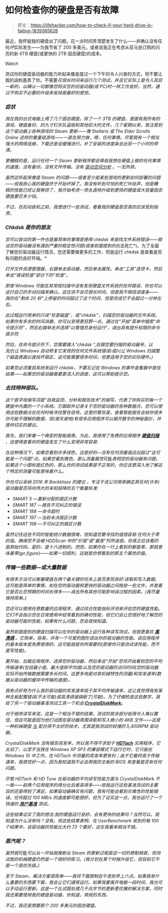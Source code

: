 # 如何检查你的硬盘是否有故障

> 原文：<https://lifehacker.com/how-to-check-if-your-hard-drive-is-failing-1835065626>

最近，我怀疑我的硬盘出了问题。花一点时间弄清楚发生了什么——并确认没有任何*坏*实际发生——为我节省了 200 多美元，或者说我正在考虑从亚马逊订购的闪亮的新 6TB 硬盘(或更快的 2TB 固态硬盘)的成本。

Watch

测试你的硬盘驱动器的能力听起来像是度过一个下午的令人兴奋的方式，但不要让我的讽刺愚弄了你。不需要*花很长时间来运行几个测试，并且它实际上是令人耳目一新的，以确认一切都像您购买您的旧驱动器(或 PC)时一样工作良好。当然，通过不购买不必要的升级来省钱是最好的感觉。*

### *症状*

*我在我的台式电脑上用了几个固态硬盘，除了一个 3TB 的硬盘，里面有我所有的游戏、硬盘备份、的九寸钉乐队盗版和其他巨大的文件。几个星期以来，我注意到这个驱动器上各种游戏的 Steam 更新——像 *Stellaris* 或 *The Elder Scrolls Online* 这样的重量级游戏——一直在努力做，嗯，任何事情。尽管我有一个相当强大的网络连接，下载还是会缓慢进行。补丁安装的进度条会出现一个小时的停滞。*

*更糟糕的是，运行任何一个 Steam 更新程序都会降低我想在硬盘上做的任何事情的速度。没有备份。没有文件传输。没有 [驱动空间分析](https://lifehacker.com/find-out-whats-taking-up-space-on-your-windows-computer-1826717296) 。一无所获。*

*虽然这听起来像是 Steam 的问题——或者至少是某些游戏的更新如何部署的问题——但我担心我的硬盘终于开始坏掉了。我没有听到可怕的死亡咔哒声，但是糟糕的性能已经让我够烦了，我开始考虑一劳永逸地升级到更快的硬盘或大容量固态硬盘要花多少钱。*

*不过，在扣动扳机之前，我想进行一些测试，看看我的硬盘是否真的应该受到指责。*

### *Chkdsk 是你的朋友* 

*您可以尝试的第一件也是最简单的事情是使用 chkdsk 来查找文件系统错误——假设您的驱动器没有遇到严重的稳定性问题(或者前面提到的*点击死亡*)。为了全面了解您的驱动器运行情况，您还需要做更多的工作，但是运行 chkdsk 是查看是否有问题的良好开端。*

*打开文件资源管理器，右键单击驱动器，然后单击属性。单击“工具”选项卡，然后单击“错误检查”部分下的“检查”。*

*即使 Windows *可能*在其常规扫描中没有发现硬盘文件系统的任何错误，你也可以运行自己的手动扫描来确认。这应该不会花很长时间，但是我不相信进度条——我的在“剩余 20 秒”上停留的时间超过了这个时间，但是完成它不会超过一分钟左右。*

*此过程运行简单的只读“检查磁盘”，或“chkdsk”，扫描您的驱动器的文件系统。如果你有多余的时间消磨，你可以变得更狂野一点。通过在“开始”菜单中搜索“命令提示符”，然后右键单击并选择“以管理员身份运行”，调出具有提升权限的命令提示符*

*然后，在命令提示符下，您需要键入“chkdsk ”,后跟您要扫描的驱动器号，以及/f(让 Windows 自动修复它发现的任何文件系统错误)或/r(让 Windows 扫描整个磁盘表面以查找坏扇区，这可能需要很多时间，但更适用于您的实际硬件。)*

*如果您必须重启系统来运行 chkdsk，不要忘记在 Windows 的事件查看器中查找结果——如果您的驱动器需要更深入的调查，这可以帮助提示您。*

### *去找特种部队。*

*这个首字母缩写词是“自我监控、分析和报告技术”的缩写，代表了你购买的每一个硬盘中内置的一个小系统。它跟踪并记录关于您的驱动器的各种数据点，您可以使用这些数据点在任何时候寻找警告信号。这里的警告是，查看智能报告会给你很多你可能不理解的数据，但(谢天谢地)有很多应用程序可以揭开数字的神秘面纱，并提供切实的建议。*

*首先，我们来看一个典型的智能报表。为此，我使用了免费的应用程序 [**硬盘扫描**](http://hddscan.com/) ，这使得查看你的硬盘发生了什么变得异常容易:*

*在这种情况下，如果您看到许多绿色，这是好的—没有任何测量值远远超过“这可能是一个问题”点。如果您看到黄色，那么测量属性*可能*表明您的驱动器有问题。如果这个小图标是红色的，那么你的测试结果是不正常的，你应该更深入地了解这个特定的测量可能意味着什么。*

*你也可以采纳 2016 年 Backblaze 的建议 ，专注于该公司用来确定其任何(许多)驱动器是否将向伟大的未知投降的五个衡量标准:*

*   *SMART 5 —重新分配的扇区计数* 
*   *SMART 187 —报告不可纠正的错误* 
*   *SMART 188 —命令超时*
*   *SMART 197 —当前未决扇区计数* 
*   *SMART 198 —不可纠正的扇区计数* 

*虽然记住这些不同的智能统计数据很难，但知道您要寻找的值很容易:任何大于零的值。确保您不会被 HDDScan 中的“价值”或“最差”列所迷惑。你真正应该看的是原始代码。是的，是十六进制的。然而，如果你在一行上看到的都是零，那就意味着零(go figure)——如果一切顺利，这就是你想看到的那五个属性的值。*

### *传输一些数据—或大量数据*

*有很多方法可以衡量硬盘在两个最关键的任务上是否表现良好:读取和写入数据。这可能是简单的事情，如在您的驱动器和更快的驱动器之间拖放一些文件，并查看它是否比您预期的时间长得多——减去所有其他可能影响该过程的因素。(我尽量保持简单。)*

*您还可以使用任意数量的应用程序，通过综合性能指标评测来评估您的硬盘性能。它们不会指示您在日常使用中经常看到的确切性能，但它们会让您很好地了解您的驱动器可能的性能，如果有什么问题，您会很快知道。*

*虽然前面提到的硬盘扫描可以在你的驱动器上运行各种读写测试，但我更喜欢 [**高清调**](https://www.hdtune.com/download.html) 。它简单，容易，并有一个可爱的图形读出你的驱动器的性能。该应用程序的基本版本是免费使用的，这可能就是你所需要的(即使你只是测试读性能，而不是写性能)。*

*要开始，加载应用程序，选择您的驱动器，然后单击“开始”您将开始看到您的平均传输速率(包括最小值、最大值和平均值)以及您的驱动器的访问时间(您的驱动器实际开始传输数据需要多长时间，这更多地是对其机械特性的测量)和突发速率(数据从驱动器的缓存中传输的速度)。*

*我有点好奇为什么我的驱动器的突发速率低于其平均传输速率，这让我觉得我有某种主板配置错误(不太可能)或高清调谐搞砸了(可能)。为了仔细检查这些数字，我给了另一个驱动器基准测试工具一个机会:[**CrystalDiskMark**](https://crystalmark.info/en/download/)。*

*对于顺序读写来说，这是一个相当不错的结果。测试的其余部分低得令人难以置信，但这可能是因为他们试图在驱动器周围读取和写入微小的 4KB 文件——这是一种机械硬盘 [与](https://www.reddit.com/r/pcmasterrace/comments/9s8x4d/ssd_vs_hdd_speeds_via_crystal_disk_mark/) 配合得不太好的技术，尤其是我测试的较慢的 5,400RPM 驱动器。*

*CrystalDiskMark 没有报告突发率，所以我不得不求助于 [**HDTach**](https://www.techspot.com/downloads/6714-hdtach.html) 实用程序，它太旧了，以至于当我在 Windows XP SP3 的兼容模式下运行它时，它只能在 Windows 10 中工作。在 HDTach 中测量的突发率更有利；由于它最终高于传输速率，我感觉好一点，因为我知道我不必去爬我的主板的 BIOS 来查看是否有任何问题。*

*尽管 HDTach 和 HD Tune 在驱动器的平均读写性能方面与 CrystalDiskMark 不一致——前两个应用程序的得分比后者高得多——但我运行这些基准测试的主要目的还是得到了满足。如果驱动器确实有问题，我有可能会看到灾难性的性能错误。任何超过 100 MB/s 的速度都可能很好，但为了证实这一点，我也运行了一个快速的 [**用户基准**](https://www.userbenchmark.com/) 测试。*

*这些结果证实了我的想法:我的硬盘运行良好。会有更快的结果吗？当然可以。我知道为什么没有吗？没有。但这些结果表明，在 UserBenchmark 收到的每 100 个结果中，该驱动器的性能比大约 73 个要好，这在我看来相当不错。*

### *蒸汽呢？*

*虽然我*可能*可以从一开始就推断出 Steam 的更新过程是这一切的罪魁祸首，但测试我的机械硬盘仍然是一个很好的练习。(我计划在某个时候升级它，但目前它不是一个高优先级。)*

*至于 Steam，解决方案很简单——我将下载限制在午夜到早上六点。如果我有什么重要的东西要下载，我会让它们通宵运行。如果我要离开电脑一段时间，我也可以手动运行更新。这是一个比试图处理几千兆字节的更新更优雅的解决方案，同时我还需要使用我的硬盘驱动器，你知道，常规的东西。*

*不过，我还是想要那个 200 多美元的固态硬盘。*
